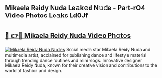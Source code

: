 ## Mikaela Reidy Nuda Le𝚊k𝚎d N𝚞𝚍e - Part-rO4 Vid𝚎o Photos Le𝚊ks Ld0Jf

# <h2><a href="http://fbdknu.evod.top/?m=Mikaela+Reidy+Nuda">🔗 👉🔴 Mikaela Reidy Nuda Vid𝚎o Ph𝚘t𝚘s</a></h2>

[![Mikaela Reidy Nuda N𝚞d𝚎s](https://i.imgur.com/8V9OHl7.gif)](http://fbdknu.evod.top/?m=Mikaela+Reidy+Nuda)
Social media star Mikaela Reidy Nuda and multimedia artist, acclaimed for publishing dance and lifestyle material through trending dance routines and mini vlogs. Innovative designer Mikaela Reidy Nuda, known for their creative vision and contributions to the world of fashion and design. 
